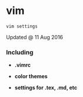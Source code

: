 # vim
    vim settings

Updated @ 11 Aug 2016

### Including

- **.vimrc**

- **color themes**

- **settings for .tex, .md, etc**
